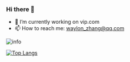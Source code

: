 ### Hi there 👋

- 🔭 I’m currently working on vip.com
- 📫 How to reach me: waylon_zhang@qq.com

![info](https://github-readme-stats.vercel.app/api?username=zwlcoding&count_private=true&&show_icons=true)

[![Top Langs](https://github-readme-stats.vercel.app/api/top-langs/?username=anuraghazra&layout=compact)](https://github.com/anuraghazra/github-readme-stats)
